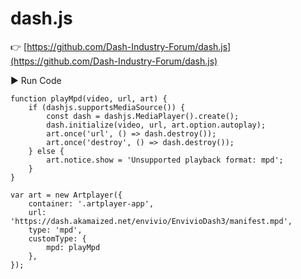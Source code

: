 # dash.js

👉 [https://github.com/Dash-Industry-Forum/dash.js](https://github.com/Dash-Industry-Forum/dash.js)

<div className="run-code" data-libs="https://cdnjs.cloudflare.com/ajax/libs/dashjs/4.5.2/dash.all.min.js">
    ▶ Run Code
</div>

```js{15-18}
function playMpd(video, url, art) {
    if (dashjs.supportsMediaSource()) {
        const dash = dashjs.MediaPlayer().create();
        dash.initialize(video, url, art.option.autoplay);
        art.once('url', () => dash.destroy());
        art.once('destroy', () => dash.destroy());
    } else {
        art.notice.show = 'Unsupported playback format: mpd';
    }
}

var art = new Artplayer({
    container: '.artplayer-app',
    url: 'https://dash.akamaized.net/envivio/EnvivioDash3/manifest.mpd',
    type: 'mpd',
    customType: {
        mpd: playMpd
    },
});
```